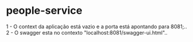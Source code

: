 # people-service

1 - O context da aplicação está vazio e a porta está apontando para 8081;..
2 - O swagger esta no contexto "localhost:8081/swagger-ui.html"..
